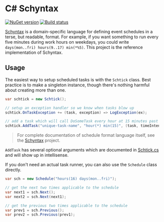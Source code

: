 # C# Schyntax

[![NuGet version](https://badge.fury.io/nu/Schyntax.svg)](http://badge.fury.io/nu/Schyntax)
[![Build status](https://ci.appveyor.com/api/projects/status/y1ij5ty5hv2gx1qd/branch/master?svg=true)](https://ci.appveyor.com/project/bretcope/cs-schyntax/branch/master)

[Schyntax](https://github.com/schyntax/schyntax) is a domain-specific language for defining event schedules in a terse, but readable, format. For example, if you want something to run every five minutes during work hours on weekdays, you could write `days(mon..fri) hours(9..17) min(*%5)`. This project is the reference implementation of Schyntax.

## Usage

The easiest way to setup scheduled tasks is with the `Schtick` class. Best practice is to make a singleton instance, though there's nothing harmful about creating more than one.

```csharp
var schtick = new Schtick();

// setup an exception handler so we know when tasks blow up
schtick.OnTaskException += (task, exception) => LogException(ex);

// add a task which will call DoSomeTask every hour at 15 minutes past the hour
schtick.AddTask("unique-task-name", "hour(*) min(15)", (task, timeIntendedToRun) => DoSomeTask());
```

> For complete documentation of schedule format language itself, see the [Schyntax](https://github.com/schyntax/schyntax) project.

`AddTask` has several optional arguments which are documented in [Schtick.cs](https://github.com/schyntax/cs-schyntax/blob/master/Schyntax/Schtick.cs) and will show up in intellisense.

If you don't need an actual task runner, you can also use the `Schedule` class directly.

```csharp
var sch = new Schedule("hours(16) days(mon..fri)");

// get the next two times applicable to the schedule
var next1 = sch.Next();
var next2 = sch.Next(next1);

// get the previous two times applicable to the schedule
var prev1 = sch.Previous();
var prev2 = sch.Previous(prev1);
```
